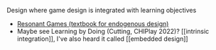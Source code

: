 Design where game design is integrated with learning objectives

 - [Resonant Games (textbook for endogenous design)](https://mitpress.mit.edu/9780262037808/resonant-games/)
 - Maybe see Learning by Doing (Cutting, CHIPlay 2022)? [[intrinsic integration]], I've also heard it called [[embedded design]]